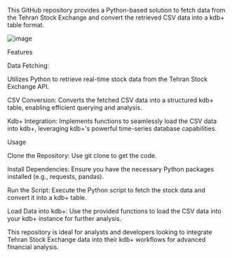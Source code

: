 This GitHub repository provides a Python-based solution to fetch data from the Tehran Stock Exchange and convert the retrieved CSV data into a kdb+ table format.

![image](https://github.com/user-attachments/assets/076bf296-a15c-4a20-bb22-b43d4994815f)

Features

Data Fetching: 

Utilizes Python to retrieve real-time stock data from the Tehran Stock Exchange API.

CSV Conversion: 
Converts the fetched CSV data into a structured kdb+ table, enabling efficient querying and analysis.

Kdb+ Integration: Implements functions to seamlessly load the CSV data into kdb+, leveraging kdb+'s powerful time-series database capabilities.

Usage

Clone the Repository: Use git clone <repository-url> to get the code.

Install Dependencies: Ensure you have the necessary Python packages installed (e.g., requests, pandas).

Run the Script: Execute the Python script to fetch the stock data and convert it into a kdb+ table.

Load Data into kdb+: Use the provided functions to load the CSV data into your kdb+ instance for further analysis.

This repository is ideal for analysts and developers looking to integrate Tehran Stock Exchange data into their kdb+ workflows for advanced financial analysis.
